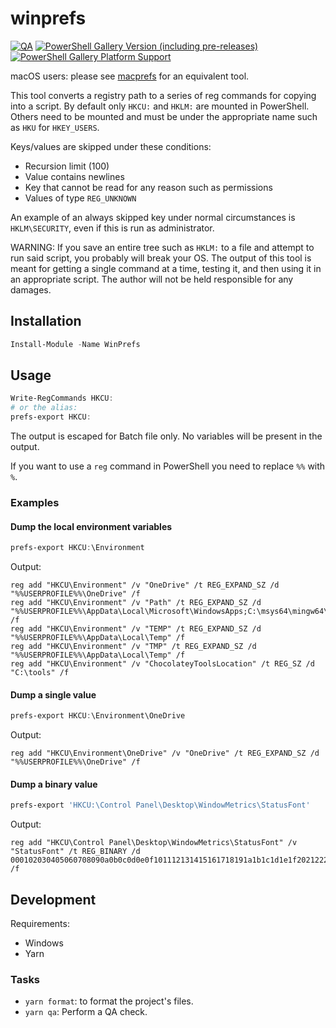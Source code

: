 # winprefs

[![QA](https://github.com/Tatsh/winprefs/actions/workflows/qa.yml/badge.svg)](https://github.com/Tatsh/winprefs/actions/workflows/qa.yml)
[![PowerShell Gallery Version (including pre-releases)](https://img.shields.io/powershellgallery/v/WinPrefs)](https://www.powershellgallery.com/packages/WinPrefs)
[![PowerShell Gallery Platform Support](https://img.shields.io/powershellgallery/p/WinPrefs?label=powershell+platforms+supported)](https://www.powershellgallery.com/packages/WinPrefs)

macOS users: please see [macprefs](https://github.com/Tatsh/macprefs) for an equivalent tool.

This tool converts a registry path to a series of reg commands for copying into a script. By
default only `HKCU:` and `HKLM:` are mounted in PowerShell. Others need to be mounted and must be
under the appropriate name such as `HKU` for `HKEY_USERS`.

Keys/values are skipped under these conditions:

- Recursion limit (100)
- Value contains newlines
- Key that cannot be read for any reason such as permissions
- Values of type `REG_UNKNOWN`

An example of an always skipped key under normal circumstances is `HKLM\SECURITY`, even if this is
run as administrator.

WARNING: If you save an entire tree such as `HKLM:` to a file and attempt to run said script, you
probably will break your OS. The output of this tool is meant for getting a single command at a
time, testing it, and then using it in an appropriate script. The author will not be held
responsible for any damages.

## Installation

```powershell
Install-Module -Name WinPrefs
```

## Usage

```powershell
Write-RegCommands HKCU:
# or the alias:
prefs-export HKCU:
```

The output is escaped for Batch file only. No variables will be present in the output.

If you want to use a `reg` command in PowerShell you need to replace `%%` with `%`.

### Examples

#### Dump the local environment variables

```powershell
prefs-export HKCU:\Environment
```

Output:

```batch
reg add "HKCU\Environment" /v "OneDrive" /t REG_EXPAND_SZ /d "%%USERPROFILE%%\OneDrive" /f
reg add "HKCU\Environment" /v "Path" /t REG_EXPAND_SZ /d "%%USERPROFILE%%\AppData\Local\Microsoft\WindowsApps;C:\msys64\mingw64\bin;C:\tools\Cmder;" /f
reg add "HKCU\Environment" /v "TEMP" /t REG_EXPAND_SZ /d "%%USERPROFILE%%\AppData\Local\Temp" /f
reg add "HKCU\Environment" /v "TMP" /t REG_EXPAND_SZ /d "%%USERPROFILE%%\AppData\Local\Temp" /f
reg add "HKCU\Environment" /v "ChocolateyToolsLocation" /t REG_SZ /d "C:\tools" /f
```

#### Dump a single value

```powershell
prefs-export HKCU:\Environment\OneDrive
```

Output:

```batch
reg add "HKCU\Environment\OneDrive" /v "OneDrive" /t REG_EXPAND_SZ /d "%%USERPROFILE%%\OneDrive" /f
```

#### Dump a binary value

```powershell
prefs-export 'HKCU:\Control Panel\Desktop\WindowMetrics\StatusFont'
```

Output:

```batch
reg add "HKCU\Control Panel\Desktop\WindowMetrics\StatusFont" /v "StatusFont" /t REG_BINARY /d 000102030405060708090a0b0c0d0e0f101112131415161718191a1b1c1d1e1f202122232425262728292a2b2c2d2e2f303132333435363738393a3b3c3d3e3f404142434445464748494a4b4c4d4e4f505152535455565758595a5b /f
```

## Development

Requirements:

- Windows
- Yarn

### Tasks

- `yarn format`: to format the project's files.
- `yarn qa`: Perform a QA check.
